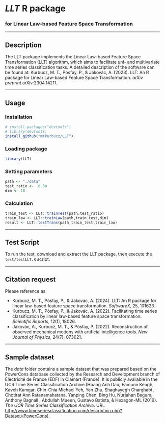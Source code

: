 # *LLT* R package
### for Linear Law-based Feature Space Transformation

<hr>

## Description
The LLT package implements the Linear Law-based Feature Space Transformation (LLT) algorithm, which aims to facilitate uni- and multivariate time series classification tasks. A detailed description of the software can be found at: Kurbucz, M. T., Pósfay, P., & Jakovác, A. (2023). LLT: An R package for Linear Law-based Feature Space Transformation. <i>arXiv preprint</i> arXiv:2304.14211.

<hr>

## Usage

### Installation
```R
# install.packages("devtools")
# library(devtools)
install_github("mtkurbucz/LLT")
```

### Loading package
```R
library(LLT)
```

### Setting parameters
```R
path <- "./data"
test_ratio <-  0.30
dim <- 10
```

### Calculation
```R
train_test <- LLT::trainTest(path,test_ratio)
train_law <- LLT::trainLaw(path,train_test,dim)
result <- LLT::testTrans(path,train_test,train_law)
```

<hr>

## Test Script

To run the test, download and extract the LLT package, then execute the `test/testLLT.R` script.

<hr>

## Citation request

Please reference as:
<ul>
  <li>Kurbucz, M. T., Pósfay, P., & Jakovác, A. (2024). LLT: An R package for linear law-based feature space transformation. <i>SoftwareX</i>, 25, 101623.
  <li>Kurbucz, M. T., Pósfay, P., & Jakovác, A. (2022). Facilitating time series classification by linear law-based feature space transformation. <i>Scientific Reports</i>, 12(1), 18026.</li>
  <li>Jakovác, A., Kurbucz, M. T., & Pósfay, P. (2022). Reconstruction of observed mechanical motions with artificial intelligence tools. <i>New Journal of Physics</i>, 24(7), 073021.</li>
</ul>

<hr>

## Sample dataset

The *data* folder contains a sample dataset that was prepared based on the PowerCons database collected by the Research and Development branch of Electricité de France (EDF) in Clamart (France). It is publicly available in the UCR Time Series Classification Archive (Hoang Anh Dau, Eamonn Keogh, Kaveh Kamgar, Chin-Chia Michael Yeh, Yan Zhu, Shaghayegh Gharghabi , Chotirat Ann Ratanamahatana, Yanping Chen, Bing Hu, Nurjahan Begum, Anthony Bagnall , Abdullah Mueen, Gustavo Batista, & Hexagon-ML (2019). *The UCR Time Series Classification Archive*. URL http://www.timeseriesclassification.com/description.php?Dataset=PowerCons).
